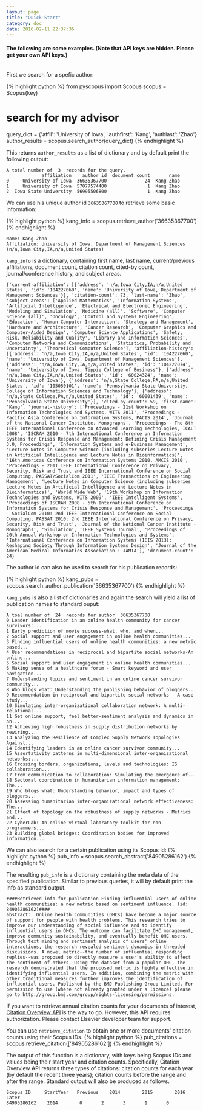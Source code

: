 ```yaml
---
layout: page
title: "Quick Start"
category: doc
date: 2016-02-11 22:37:36
---
```


#### The following are some examples. (Note that API keys are hidden. Please get your own API keys.)

<br>
First we search for a spefic author:

{% highlight python %}
from pyscopus import Scopus
scopus = Scopus(key)
# search for my advisor
query_dict = {'affil': 'University of Iowa', 'authfirst': 'Kang', 'authlast': 'Zhao'}
author_results = scopus.search_author(query_dict)
{% endhighlight %}

This returns `author_results` as a list of dictionary and by default print the following output: 
<pre><code>A total number of  3  records for the query.
             affiliation    author_id  document_count       name
0     University of Iowa  36635367700              24  Kang Zhao
1     University of Iowa  57077574400               1  Kang Zhao
2  Iowa State University  56995506800               1  Kang Zhao
</code></pre>


We can use his unique author id `36635367700` to retrieve some basic information:

{% highlight python %}
kang_info = scopus.retrieve_author('36635367700')
{% endhighlight %}

<pre><code>Name: Kang Zhao
Affiliation: University of Iowa, Department of Management Sciences (n/a,Iowa City,IA,n/a,United States)
</code></pre>

`kang_info` is a dictionary, containing first name, last name, current/previous affiliations, document count, citation count, cited-by count, journal/conference history, and subject areas.
<pre class='longoutput'><code>{'current-affiliation': [{'address': 'n/a,Iowa City,IA,n/a,United States', 'id': '104227060', 'name': 'University of Iowa, Department of Management Sciences'}], 'citation-count': 73, 'last-name': 'Zhao', 'subject-areas': ['Applied Mathematics', 'Information Systems', 'Artificial Intelligence', 'Electrical and Electronic Engineering', 'Modeling and Simulation', 'Medicine (all)', 'Software', 'Computer Science (all)', 'Oncology', 'Control and Systems Engineering', 'Education', 'Human-Computer Interaction', 'Strategy and Management', 'Hardware and Architecture', 'Cancer Research', 'Computer Graphics and Computer-Aided Design', 'Computer Science Applications', 'Safety, Risk, Reliability and Quality', 'Library and Information Sciences', 'Computer Networks and Communications', 'Statistics, Probability and Uncertainty', 'Theoretical Computer Science'], 'affiliation-history': [{'address': 'n/a,Iowa City,IA,n/a,United States', 'id': '104227060', 'name': 'University of Iowa, Department of Management Sciences'}, {'address': 'n/a,Iowa City,IA,n/a,United States', 'id': '104227074', 'name': 'University of Iowa, Tippie College of Business'}, {'address': 'n/a,Iowa City,IA,n/a,United States', 'id': '60024324', 'name': 'University of Iowa'}, {'address': 'n/a,State College,PA,n/a,United States', 'id': '105050101', 'name': 'Pennsylvania State University, College of Information Sciences and Technology'}, {'address': 'n/a,State College,PA,n/a,United States', 'id': '60001439', 'name': 'Pennsylvania State University'}], 'cited-by-count': 59, 'first-name': 'Kang', 'journal-history': ['Proceedings - 21st Workshop on Information Technologies and Systems, WITS 2011', 'Proceedings - Pacific Asia Conference on Information Systems, PACIS 2014', 'Journal of the National Cancer Institute. Monographs', 'Proceedings - The 8th IEEE International Conference on Advanced Learning Technologies, ICALT 2008', 'ISCRAM 2010 - 7th International Conference on Information Systems for Crisis Response and Management: Defining Crisis Management 3.0, Proceedings', 'Information Systems and e-Business Management', 'Lecture Notes in Computer Science (including subseries Lecture Notes in Artificial Intelligence and Lecture Notes in Bioinformatics)', '16th Americas Conference on Information Systems 2010, AMCIS 2010', 'Proceedings - 2011 IEEE International Conference on Privacy, Security, Risk and Trust and IEEE International Conference on Social Computing, PASSAT/SocialCom 2011', 'IEEE Transactions on Engineering Management', 'Lecture Notes in Computer Science (including subseries Lecture Notes in Artificial Intelligence and Lecture Notes in Bioinformatics)', 'World Wide Web', '19th Workshop on Information Technologies and Systems, WITS 2009', 'IEEE Intelligent Systems', 'Proceedings of ISCRAM 2008 - 5th International Conference on Information Systems for Crisis Response and Management', 'Proceedings - SocialCom 2010: 2nd IEEE International Conference on Social Computing, PASSAT 2010: 2nd IEEE International Conference on Privacy, Security, Risk and Trust', 'Journal of the National Cancer Institute - Monographs', 'Simulation', 'IEEE Systems Journal', 'Proceedings of 20th Annual Workshop on Information Technologies and Systems', 'International Conference on Information Systems (ICIS 2013): Reshaping Society Through Information Systems Design', 'Journal of the American Medical Informatics Association : JAMIA'], 'document-count': 24}
</code></pre>

The author id can also be used to search for his publication records:

{% highlight python %}
kang_pubs = scopus.search_author_publication('36635367700')
{% endhighlight %}

`kang_pubs` is also a list of dictionaries and again the search will yield a list of publication names to standard ouput:
<pre class='longoutput'><code>A toal number of  24  records for author  36635367700
0 Leader identification in an online health community for cancer survivors:...
1 Early prediction of movie success-what, who, and when...
2 Social support and user engagement in online health communities...
3 Finding influential users of online health communities: a new metric based...
4 User recommendations in reciprocal and bipartite social networks-An online...
5 Social support and user engagement in online health communities...
6 Making sense of a healthcare forum - Smart keyword and user navigation...
7 Understanding topics and sentiment in an online cancer survivor community...
8 Who blogs what: Understanding the publishing behavior of bloggers...
9 Recommendation in reciprocal and bipartite social networks - A case study...
10 Simulating inter-organizational collaboration network: A multi-relational...
11 Get online support, feel better-sentiment analysis and dynamics in an...
12 Achieving high robustness in supply distribution networks by rewiring...
13 Analyzing the Resilience of Complex Supply Network Topologies Against...
14 Identifying leaders in an online cancer survivor community...
15 Assortativity patterns in multi-dimensional inter-organizational networks:...
16 Crossing borders, organizations, levels and technologies: IS collaboration...
17 From communication to collaboration: Simulating the emergence of...
18 Sectoral coordination in humanitarian information management: The...
19 Who blogs what: Understanding behavior, impact and types of bloggers...
20 Assessing humanitarian inter-organizational network effectiveness: The...
21 Effect of topology on the robustness of supply networks - Metrics and...
22 CyberLab: An online virtual laboratory toolkit for non-programmers...
23 Building global bridges: Coordination bodies for improved information...
</code></pre>

We can also search for a certain publication using its Scopus id:
{% highlight python %}
pub_info = scopus.search_abstract('84905286162')
{% endhighlight %}

The resulting `pub_info` is a dictionary containing the meta data of the specified publication. Similar to previous queries, it will by default print the info as standard output.

<pre class='longoutput'><code>####Retrieved info for publication Finding influential users of online health communities: a new metric based on sentiment influence. (id: 84905286162)####
abstract:  Online health communities (OHCs) have become a major source of support for people with health problems. This research tries to improve our understanding of social influence and to identify influential users in OHCs. The outcome can facilitate OHC management, improve community sustainability, and eventually benefit OHC users. Through text mining and sentiment analysis of users' online interactions, the research revealed sentiment dynamics in threaded discussions. A novel metric--the number of influential responding replies--was proposed to directly measure a user's ability to affect the sentiment of others. Using the dataset from a popular OHC, the research demonstrated that the proposed metric is highly effective in identifying influential users. In addition, combining the metric with other traditional measures further improves the identification of influential users. Published by the BMJ Publishing Group Limited. For permission to use (where not already granted under a licence) please go to http://group.bmj.com/group/rights-licensing/permissions.</code></pre>

If you want to retrieve annual citation counts for your documents of interest, <a href="http://api.elsevier.com/documentation/AbstractCitationAPI.wadl" target="_blank">Citation Overview API</a> is the way to go. However, this API requires authorization. Please contact Elsevier developer team for support.

You can use `retrieve_citation` to obtain one or more documents' citation counts using their Scopus IDs. 
{% highlight python %}
pub_citations = scopus.retrieve_citation(['84905286162'])
{% endhighlight %}

The output of this function is a dictionary, with keys being Scopus IDs and values being their start year and citation counts. Specifically, Citation Overview API returns three types of citations: citation counts for each year (by default the recent three years); citation counts before the range and after the range. Standard output will also be produced as follows.
<pre><code>Scopus ID     StartYear   Previous    2014        2015        2016        Later
84905286162    2014        0       2       3       1       0
</code></pre>
